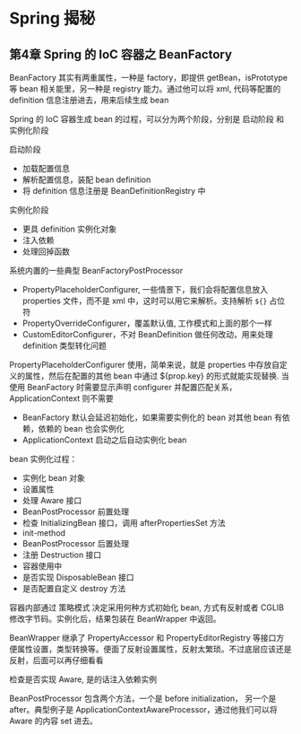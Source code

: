 # Spring 揭秘

## 第4章 Spring 的 IoC 容器之 BeanFactory

BeanFactory 其实有两重属性，一种是 factory，即提供 getBean，isPrototype 等 bean 相关能里，另一种是 registry 能力。通过他可以将 xml, 代码等配置的 definition 信息注册进去，用来后续生成 bean

Spring 的 IoC 容器生成 bean 的过程，可以分为两个阶段，分别是 启动阶段 和 实例化阶段

启动阶段

* 加载配置信息
* 解析配置信息，装配 bean definition
* 将 definition 信息注册是 BeanDefinitionRegistry 中

实例化阶段

* 更具 definition 实例化对象
* 注入依赖
* 处理回掉函数

系统内置的一些典型 BeanFactoryPostProcessor

* PropertyPlaceholderConfigurer, 一些情景下，我们会将配置信息放入 properties 文件，而不是 xml 中，这时可以用它来解析。支持解析 `${}` 占位符 
* PropertyOverrideConfigurer，覆盖默认值, 工作模式和上面的那个一样
* CustomEditorConfigurer，不对 BeanDefinition 做任何改动，用来处理 definition 类型转化问题

PropertyPlaceholderConfigurer 使用，简单来说，就是 properties 中存放自定义的属性，然后在配置的其他 bean 中通过 ${prop.key} 的形式就能实现替换. 
当使用 BeanFactory 时需要显示声明 configurer 并配置匹配关系，ApplicationContext 则不需要

* BeanFactory 默认会延迟初始化，如果需要实例化的 bean 对其他 bean 有依赖，依赖的 bean 也会实例化
* ApplicationContext 启动之后自动实例化 bean

bean 实例化过程：

* 实例化 bean 对象
* 设置属性
* 处理 Aware 接口
* BeanPostProcessor 前置处理
* 检查 InitializingBean 接口，调用 afterPropertiesSet 方法
* init-method
* BeanPostProcessor 后置处理
* 注册 Destruction 接口
* 容器使用中
* 是否实现 DisposableBean 接口
* 是否配置自定义 destroy 方法

容器内部通过 策略模式 决定采用何种方式初始化 bean, 方式有反射或者 CGLIB 修改字节码。实例化后，结果包装在 BeanWrapper 中返回。

BeanWrapper 继承了 PropertyAccessor 和 PropertyEditorRegistry 等接口方便属性设置，类型转换等。便面了反射设置属性，反射太繁琐。不过底层应该还是反射，后面可以再仔细看看

检查是否实现 Aware, 是的话注入依赖实例

BeanPostProcessor 包含两个方法，一个是 before initialization， 另一个是 after。典型例子是 ApplicationContextAwareProcessor，通过他我们可以将 Aware 的内容 set 进去。
